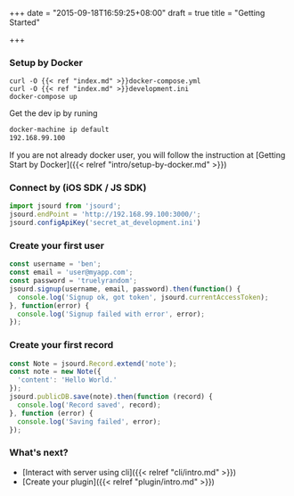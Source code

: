 +++
date = "2015-09-18T16:59:25+08:00"
draft = true
title = "Getting Started"

+++

### Setup by Docker

```
curl -O {{< ref "index.md" >}}docker-compose.yml
curl -O {{< ref "index.md" >}}development.ini
docker-compose up
```

Get the dev ip by runing 

``` bash
docker-machine ip default
192.168.99.100
```

If you are not already docker user, you will follow the instruction at
[Getting Start by Docker]({{< relref "intro/setup-by-docker.md" >}})

### Connect by (iOS SDK / JS SDK)


``` javascript
import jsourd from 'jsourd';
jsourd.endPoint = 'http://192.168.99.100:3000/';
jsourd.configApiKey('secret_at_development.ini')
```

### Create your first user

``` javascript
const username = 'ben';
const email = 'user@myapp.com';
const password = 'truelyrandom';
jsourd.signup(username, email, password).then(function() {
  console.log('Signup ok, got token', jsourd.currentAccessToken);
}, function(error) {
  console.log('Signup failed with error', error);
});
```

### Create your first record

``` javascript
const Note = jsourd.Record.extend('note');
const note = new Note({
  'content': 'Hello World.'
});
jsourd.publicDB.save(note).then(function (record) {
  console.log('Record saved', record);
}, function (error) {
  console.log('Saving failed', error);
});

```

### What's next?

- [Interact with server using cli]({{< relref "cli/intro.md" >}})
- [Create your plugin]({{< relref "plugin/intro.md" >}})
